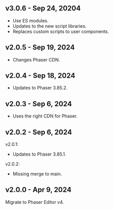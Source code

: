 ## v3.0.6 - Sep 24, 20204

* Use ES modules.
* Updates to the new script libraries.
* Replaces custom scripts to user components.

## v2.0.5 - Sep 19, 2024

* Changes Phaser CDN.

## v2.0.4 - Sep 18, 2024

* Updates to Phaser 3.85.2.

## v2.0.3 - Sep 6, 2024

* Uses the right CDN for Phaser.

## v2.0.2 - Sep 6, 2024

v2.0.1:

* Updates to Phaser 3.85.1.

v2.0.2:

* Missing merge to main.

## v2.0.0 - Apr 9, 2024

Migrate to Phaser Editor v4.